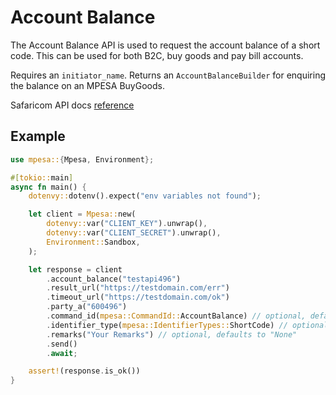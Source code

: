 # Account Balance

The Account Balance API is used to request the account balance of a short code. This can be used for both B2C, buy goods and pay bill accounts.

Requires an `initiator_name`.
Returns an `AccountBalanceBuilder` for enquiring the balance on an MPESA BuyGoods.

Safaricom API docs [reference](https://developer.safaricom.co.ke/APIs/AccountBalance)

## Example

```rust
use mpesa::{Mpesa, Environment};

#[tokio::main]
async fn main() {
    dotenvy::dotenv().expect("env variables not found");

    let client = Mpesa::new(
        dotenvy::var("CLIENT_KEY").unwrap(),
        dotenvy::var("CLIENT_SECRET").unwrap(),
        Environment::Sandbox,
    );

    let response = client
        .account_balance("testapi496")
        .result_url("https://testdomain.com/err")
        .timeout_url("https://testdomain.com/ok")
        .party_a("600496")
        .command_id(mpesa::CommandId::AccountBalance) // optional, defaults to `CommandId::AccountBalance`
        .identifier_type(mpesa::IdentifierTypes::ShortCode) // optional, defaults to `IdentifierTypes::ShortCode`
        .remarks("Your Remarks") // optional, defaults to "None"
        .send()
        .await;

    assert!(response.is_ok())
}
```
